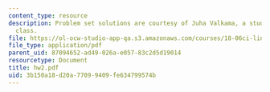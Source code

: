 ```yaml
---
content_type: resource
description: Problem set solutions are courtesy of Juha Valkama, a student in the
  class.
file: https://ol-ocw-studio-app-qa.s3.amazonaws.com/courses/18-06ci-linear-algebra-communications-intensive-spring-2004/3b150a18d20a77099409fe634799574b_hw2.pdf
file_type: application/pdf
parent_uid: 87094652-ad49-026a-e057-83c2d5d19014
resourcetype: Document
title: hw2.pdf
uid: 3b150a18-d20a-7709-9409-fe634799574b
---
```

